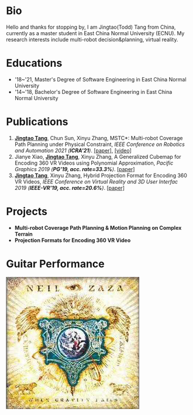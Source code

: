 # Bio
Hello and thanks for stopping by, I am Jingtao(Todd) Tang from China, currently as a master student in East China Normal University (ECNU). My research interests include multi-robot decision&planning, virtual reality.


# Educations
- '18~'21, Master's Degree of Software Engineering in East China Normal University
- '14~'18, Bachelor's Degree of Software Engineering in East China Normal University

# Publications

1. <ins>**Jingtao Tang**</ins>, Chun Sun, Xinyu Zhang, MSTC*: Multi-robot Coverage Path Planning under Physical Constraint, _IEEE Conference on Robotics and Automation 2021 (**ICRA'21**)_. [[paper]](papers/ICRA21-MSTC_Star.pdf), [[video]](https://vimeo.com/535512748)
2. Jianye Xiao, <ins>**Jingtao Tang**</ins>, Xinyu Zhang, A Generalized Cubemap for Encoding 360 VR Videos using Polynomial Approximation,  _Pacific Graphics 2019 (**PG'19, acc. rate=33.3%**)_. [[paper]](papers/PG19-GCP_polynomial.pdf)
3. <ins>**Jingtao Tang**</ins>, Xinyu Zhang, Hybrid Projection Format for Encoding 360 VR Videos,  _IEEE Conference on Virtual Reality and 3D User Interfac 2019 (**IEEE-VR'19, acc. rate=20.6%**)_. [[paper]](papers/VR19-HCP.pdf)


# Projects

- **Multi-robot Coverage Path Planning & Motion Planning on Complex Terrain**
- **Projection Formats for Encoding 360 VR Video**

# Guitar Performance
[![My Dearest (Cover: Neil Zaza)](images/my_dearest.jpg)](https://www.bilibili.com/video/BV18a4y177o9/)
